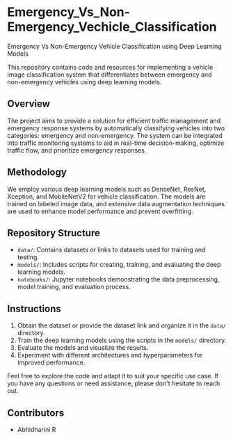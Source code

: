 # Emergency_Vs_Non-Emergency_Vechicle_Classification
Emergency Vs Non-Emergency Vehicle Classification using Deep Learning Models


This repository contains code and resources for implementing a vehicle image classification system that differentiates between emergency and non-emergency vehicles using deep learning models.

## Overview
The project aims to provide a solution for efficient traffic management and emergency response systems by automatically classifying vehicles into two categories: emergency and non-emergency. The system can be integrated into traffic monitoring systems to aid in real-time decision-making, optimize traffic flow, and prioritize emergency responses.

## Methodology
We employ various deep learning models such as DenseNet, ResNet, Xception, and MobileNetV2 for vehicle classification. The models are trained on labeled image data, and extensive data augmentation techniques are used to enhance model performance and prevent overfitting.

## Repository Structure
- `data/`: Contains datasets or links to datasets used for training and testing.
- `models/`: Includes scripts for creating, training, and evaluating the deep learning models.
- `notebooks/`: Jupyter notebooks demonstrating the data preprocessing, model training, and evaluation process.

## Instructions
1. Obtain the dataset or provide the dataset link and organize it in the `data/` directory.
2. Train the deep learning models using the scripts in the `models/` directory.
3. Evaluate the models and visualize the results.
4. Experiment with different architectures and hyperparameters for improved performance.

Feel free to explore the code and adapt it to suit your specific use case. If you have any questions or need assistance, please don't hesitate to reach out.

## Contributors
- Abhidharini R


